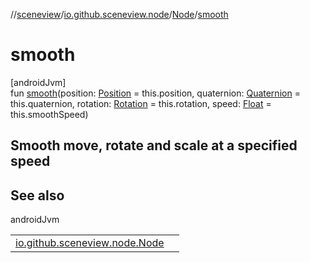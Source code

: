 //[sceneview](../../../index.md)/[io.github.sceneview.node](../index.md)/[Node](index.md)/[smooth](smooth.md)

# smooth

[androidJvm]\
fun [smooth](smooth.md)(position: [Position](../../io.github.sceneview.math/index.md#945960193%2FClasslikes%2F-1571379623) = this.position, quaternion: [Quaternion](../../dev.romainguy.kotlin.math/-quaternion/index.md) = this.quaternion, rotation: [Rotation](../../io.github.sceneview.math/index.md#1133844556%2FClasslikes%2F-1571379623) = this.rotation, speed: [Float](https://kotlinlang.org/api/latest/jvm/stdlib/kotlin/-float/index.html) = this.smoothSpeed)

##  Smooth move, rotate and scale at a specified speed

## See also

androidJvm

| | |
|---|---|
| [io.github.sceneview.node.Node](smooth.md) |  |
